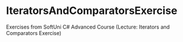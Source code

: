# IteratorsAndComparatorsExercise
Exercises from SoftUni C# Advanced Course (Lecture: Iterators and Comparators Exercise)
